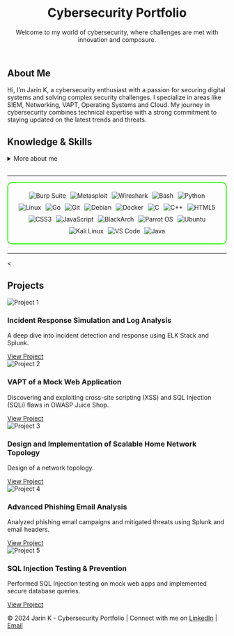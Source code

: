 <!DOCTYPE html>
<html lang="en">
<head>
  <meta charset="UTF-8">
  <meta name="viewport" content="width=device-width, initial-scale=1.0">
  <link rel="stylesheet" href="style.css">
</head>
<body>
  <!-- Header Section -->
  <header>
    <h1>Cybersecurity Portfolio</h1>
    <p>Welcome to my world of cybersecurity, where challenges are met with innovation and composure.</p>
  </header>

  <!-- Introduction Section -->
  <section class="introduction">
    <h2>About Me</h2>
    <p>
      Hi, I’m Jarin K, a cybersecurity enthusiast with a passion for securing digital systems and solving complex security challenges. 
      I specialize in areas like SIEM, Networking, VAPT, Operating Systems and Cloud. My journey in cybersecurity combines technical expertise with a strong commitment to staying updated on the latest trends and threats.
    </p>
    <h2 id="knowledge_skills" align=''> Knowledge & Skills </h2>

<details>
  <summary>More about me</summary>
  
- I have 1 year of expertise in various security tools and technologies.
- I’m currently learning and exploring **cloud technologies**, **programming languages**, and **cybersecurity certifications**.
- Committed to continuously improving my knowledge in **Cybersecurity**.

</details>
<br>

---


<div style="border: 2px solid #22F700; border-radius: 10px; padding: 20px; margin-bottom: 20px;">
  <div align="left" style="display: flex; flex-wrap: wrap; justify-content: center; gap: 10px;">
      <img src="https://img.shields.io/badge/Burp_Suite-FF6633?style=for-the-badge&logo=burp-suite&color=000000" alt="Burp Suite" />
      <img src="https://img.shields.io/badge/Metasploit-008C8C?style=for-the-badge&logo=metasploit&color=000000" alt="Metasploit" />
      <img src="https://img.shields.io/badge/Wireshark-009639?style=for-the-badge&logo=wireshark&color=000000" alt="Wireshark" />
      <img src="https://img.shields.io/badge/Bash-4EAA25?style=for-the-badge&logo=gnu-bash&color=000000" alt="Bash" />
      <img src="https://img.shields.io/badge/Python-3776AB?style=for-the-badge&logo=python&color=000000" alt="Python" />
      <img src="https://img.shields.io/badge/Linux-FCC624?style=for-the-badge&logo=linux&color=000000" alt="Linux" />
      <img src="https://img.shields.io/badge/Go-00ADD8?style=for-the-badge&logo=go&color=000000" alt="Go" />
      <img src="https://img.shields.io/badge/Git-F05032?style=for-the-badge&logo=git&color=000000" alt="Git" />
      <img src="https://img.shields.io/badge/Debian-D70A53?style=for-the-badge&logo=debian&color=000000" alt="Debian" />
      <img src="https://img.shields.io/badge/Docker-2496ED?style=for-the-badge&logo=docker&color=000000" alt="Docker" />
      <img src="https://img.shields.io/badge/C-00599C?style=for-the-badge&logo=c&color=000000" alt="C" />
      <img src="https://img.shields.io/badge/C%2B%2B-F34B7F?style=for-the-badge&logo=c%2B%2B&color=000000" alt="C++" />
      <img src="https://img.shields.io/badge/HTML5-5D4B6C?style=for-the-badge&logo=html5&color=000000" alt="HTML5" />
      <img src="https://img.shields.io/badge/CSS3-2965F1?style=for-the-badge&logo=css3&color=000000" alt="CSS3" />
      <img src="https://img.shields.io/badge/JavaScript-F7DF1E?style=for-the-badge&logo=javascript&color=000000" alt="JavaScript" />
      <img src="https://img.shields.io/badge/BlackArch-0A0A0A?style=for-the-badge&logo=blackarch&color=000000" alt="BlackArch" />
      <img src="https://img.shields.io/badge/Parrot_OS-2E8E8F?style=for-the-badge&logo=parrot&color=000000" alt="Parrot OS" />
      <img src="https://img.shields.io/badge/Ubuntu-E95420?style=for-the-badge&logo=ubuntu&color=000000" alt="Ubuntu" />
      <img src="https://img.shields.io/badge/Kali_Linux-557C94?style=for-the-badge&logo=kali-linux&color=000000" alt="Kali Linux" />
      <img src="https://img.shields.io/badge/VS_Code-007ACC?style=for-the-badge&logo=visual-studio-code&color=000000" alt="VS Code" />
      <img src="https://img.shields.io/badge/Java-007396?style=for-the-badge&logo=java&color=000000" alt="Java" />


  </div>
</div>

---

  <!-- Projects Section -->
  <<section class="projects">
  <h2>Projects</h2>
  <div class="project-grid">
    <div class="project-card">
      <img src="assets/images/project1.png" alt="Project 1">
      <h3>Incident Response Simulation and Log Analysis</h3>
      <p>A deep dive into incident detection and response using ELK Stack and Splunk.</p>
      <a href="projects/project1.html" class="btn">View Project</a>
    </div>
    <div class="project-card">
      <img src="assets/images/project2.png" alt="Project 2">
      <h3>VAPT of a Mock Web Application</h3>
      <p>Discovering and exploiting cross-site scripting (XSS) and SQL Injection (SQLi) flaws in OWASP Juice Shop.</p>
      <a href="projects/project2.html" class="btn">View Project</a>
    </div>
    <div class="project-card">
      <img src="assets/images/project3.png" alt="Project 3">
      <h3>Design and Implementation of Scalable Home Network Topology</h3>
      <p>Design of a network topology.</p>
      <a href="projects/project3.html" class="btn">View Project</a>
    </div>
    <div class="project-card">
      <img src="assets/images/project4.png" alt="Project 4">
      <h3>Advanced Phishing Email Analysis</h3>
      <p>Analyzed phishing email campaigns and mitigated threats using Splunk and email headers.</p>
      <a href="projects/project4.html" class="btn">View Project</a>
    </div>
    <div class="project-card">
      <img src="assets/images/project5.png" alt="Project 5">
      <h3>SQL Injection Testing & Prevention</h3>
      <p>Performed SQL Injection testing on mock web apps and implemented secure database queries.</p>
      <a href="projects/project5.html" class="btn">View Project</a>
    </div>
  </div>
</section>

  <!-- Footer Section -->
  <footer>
    <p>© 2024 Jarin K - Cybersecurity Portfolio | Connect with me on 
      <a href="https://www.linkedin.com/in/jarin-k" target="_blank">LinkedIn</a> | 
      <a href="mailto:jarinmenon100@gmail.com">Email</a>
    </p>
  </footer>

</body>
</html>
